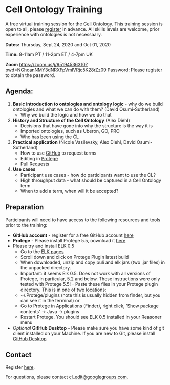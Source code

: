 # Cell Ontology Training

A free virtual training session for the [Cell Ontology](https://github.com/obophenotype/cell-ontology). This training session is open to all, please [register](https://docs.google.com/forms/d/e/1FAIpQLSdQud9QmKylV-6quqhWe6xIQxMu542qKqny3vOZRI9-XLreGA/viewform) in advance. All skills levels are welcome, prior experience with ontologies is not necessaary.

**Dates:**
Thursday, Sept 24, 2020 and Oct 01, 2020

**Time:**
8-11am PT / 11-2pm ET / 4-7pm UK

**Zoom**
https://zoom.us/j/95194536310?pwd=NGhoanNMY3dNRXFpVmlVRjc5K28rZz09
Password: Please [register](https://docs.google.com/forms/d/e/1FAIpQLSdQud9QmKylV-6quqhWe6xIQxMu542qKqny3vOZRI9-XLreGA/viewform) to obtain the password. 

## Agenda:

1. **Basic introduction to ontologies and ontology logic** - why do we build ontologies and what we can do with them? (David Osumi-Sutherland)
    - Why we build the logic and how we do that
2. **History and Structure of the Cell Ontology** (Alex Diehl)
    - Decisions that have gone into why the structure is the way it is
    - Imported ontologies, such as Uberon, GO, PRO
    - Who has been using the CL
3. **Practical application** (Nicole Vasilevsky, Alex Diehl, David Osumi-Sutherland)
    - How to use [GitHub](https://github.com/obophenotype/cell-ontology/issues/) to request terms
    - Editing in [Protege](https://protege.stanford.edu/)
    - Pull Requests
    <!-- - Cell Ontology Practical Training materials are [here}(https://docs.google.com/document/d/1owDKQjZG4MDrhQDAU9zjFjcxk9M0WAtXjsx38hR3T4w/edit) -->
4. **Use cases**
    - Participant use cases - how do participants want to use the CL?
    - High throughput data - what should be captured in a Cell Ontology term
    - When to add a term, when will it be accepted?
    
## Preparation

Participants will need to have access to the following resources and tools prior to the training:
- **GitHub account** - register for a free GitHub account [here](https://github.com/join?ref_cta=Sign+up&ref_loc=header+logged+out&ref_page=%2F&source=header-home)
- **Protege** - Please install Protege 5.5, oownload it [here](https://protege.stanford.edu/)
- Please try and install ELK 0.5
  - Go to the [ELK pages](https://github.com/liveontologies/elk-reasoner/wiki/GettingElk)
  - Scroll down and click on Protege Plugin latest build
  - When downloaded, unzip and copy puli and elk jars (two .jar files) in the unpacked directory.
  - Important: it seems Elk 0.5. Does not work with all versions of Protege, in particular, 5.2 and below. These instructions were only tested with Protege 5.5!     -  Paste these files in your Protege plugin directory. This is in one of two locations:
  - ~/.Protege/plugins (note this is usually hidden from finder, but you can see it in the terminal) or
  - Go to Protege in Applications (Finder), right click, 'Show package contents' -> Java -> plugins
  - Restart Protege. You should see ELK 0.5 installed in your Reasoner menu
- _Optional_ **GitHub Desktop** - Please make sure you have some kind of git client installed on your Machine. If you are new to Git, please install [GitHub Desktop](https://desktop.github.com/)

<!-- ## Join the Slack workspace -->

<!--  Join the anatomy-and-cell-ontologies workspace [here]() and join the cl-training channel [here](https://anatomy-and-cell-onto.slack.com/archives/C01A7LRAKN1). -->

## Contact

Register [here](https://docs.google.com/forms/d/e/1FAIpQLSdQud9QmKylV-6quqhWe6xIQxMu542qKqny3vOZRI9-XLreGA/viewform).

For questions, please contact cl_edit@googlegroups.com.
